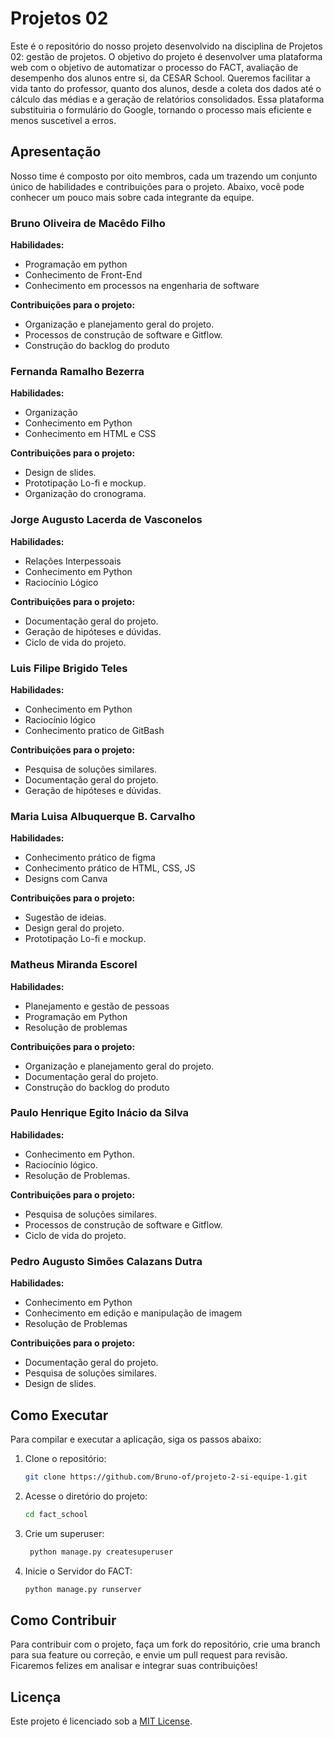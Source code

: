 # Projetos 02

Este é o repositório do nosso projeto desenvolvido na disciplina de Projetos 02: gestão de projetos. O objetivo do projeto é desenvolver uma plataforma web com o objetivo de automatizar o processo do FACT, avaliação de desempenho dos alunos entre si, da CESAR School. Queremos facilitar a vida tanto do professor, quanto dos alunos, desde a coleta dos dados até o cálculo das médias e a geração de relatórios consolidados. Essa plataforma substituiria o formulário do Google, tornando o processo mais eficiente e menos suscetível a erros.

## Apresentação

Nosso time é composto por oito membros, cada um trazendo um conjunto único de habilidades e contribuições para o projeto. Abaixo, você pode conhecer um pouco mais sobre cada integrante da equipe.

### Bruno Oliveira de Macêdo Filho
**Habilidades:** 
- Programação em python
- Conhecimento de Front-End
- Conhecimento em processos na engenharia de software

**Contribuições para o projeto:**
- Organização e planejamento geral do projeto.
- Processos de construção de software e Gitflow.
- Construção do backlog do produto

### Fernanda Ramalho Bezerra
**Habilidades:** 
- Organização
- Conhecimento em Python
- Conhecimento em HTML e CSS

**Contribuições para o projeto:**
- Design de slides.
- Prototipação Lo-fi e mockup.
- Organização do cronograma.

### Jorge Augusto Lacerda de Vasconelos
**Habilidades:** 
- Relações Interpessoais 
- Conhecimento em Python
- Raciocínio Lógico

**Contribuições para o projeto:**
- Documentação geral do projeto.
- Geração de hipóteses e dúvidas.
- Ciclo de vida do projeto.

### Luis Filipe Brigido Teles
**Habilidades:** 
- Conhecimento em Python
- Raciocínio lógico
- Conhecimento pratico de GitBash

**Contribuições para o projeto:**
- Pesquisa de soluções similares.
- Documentação geral do projeto.
- Geração de hipóteses e dúvidas.

### Maria Luisa Albuquerque B. Carvalho
**Habilidades:** 
- Conhecimento prático de figma
- Conhecimento prático de HTML, CSS, JS
- Designs com Canva

**Contribuições para o projeto:**
- Sugestão de ideias.
- Design geral do projeto.
- Prototipação Lo-fi e mockup.

### Matheus Miranda Escorel
**Habilidades:** 
- Planejamento e gestão de pessoas
- Programação em Python
- Resolução de problemas

**Contribuições para o projeto:**
- Organização e planejamento geral do projeto.
- Documentação geral do projeto.
- Construção do backlog do produto
  
### Paulo Henrique Egito Inácio da Silva
**Habilidades:** 
- Conhecimento em Python.
- Raciocínio lógico.
- Resolução de Problemas.

**Contribuições para o projeto:**
- Pesquisa de soluções similares.
- Processos de construção de software e Gitflow.
- Ciclo de vida do projeto.

### Pedro Augusto Simões Calazans Dutra
**Habilidades:** 
- Conhecimento em Python
- Conhecimento em edição e manipulação de imagem
- Resolução de Problemas

**Contribuições para o projeto:**
- Documentação geral do projeto.
- Pesquisa de soluções similares.
- Design de slides.

## Como Executar
Para compilar e executar a aplicação, siga os passos abaixo:

1. Clone o repositório:
    ```bash
    git clone https://github.com/Bruno-of/projeto-2-si-equipe-1.git
    ```

2. Acesse o diretório do projeto:
    ```bash
    cd fact_school
    ```
    
3. Crie um superuser:
   ```bash
    python manage.py createsuperuser
    ```
   
4. Inicie o Servidor do FACT:
    ```bash
    python manage.py runserver
    ```


## Como Contribuir

Para contribuir com o projeto, faça um fork do repositório, crie uma branch para sua feature ou correção, e envie um pull request para revisão. Ficaremos felizes em analisar e integrar suas contribuições!

## Licença

Este projeto é licenciado sob a [MIT License](LICENSE).
